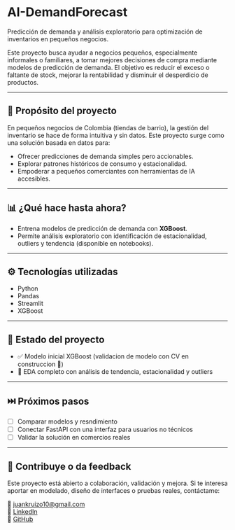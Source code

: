 # AI-DemandForecast

Predicción de demanda y análisis exploratorio para optimización de inventarios en pequeños negocios.

Este proyecto busca ayudar a negocios pequeños, especialmente informales o familiares, a tomar mejores decisiones de compra mediante modelos de predicción de demanda. El objetivo es reducir el exceso o faltante de stock, mejorar la rentabilidad y disminuir el desperdicio de productos.

---

## 🎯 Propósito del proyecto

En pequeños negocios de Colombia (tiendas de barrio), la gestión del inventario se hace de forma intuitiva y sin datos. Este proyecto surge como una solución basada en datos para:
- Ofrecer predicciones de demanda simples pero accionables.
- Explorar patrones históricos de consumo y estacionalidad.
- Empoderar a pequeños comerciantes con herramientas de IA accesibles.

---

## 📊 ¿Qué hace hasta ahora?

- Entrena modelos de predicción de demanda con **XGBoost**.
- Permite análisis exploratorio con identificación de estacionalidad, outliers y tendencia (disponible en notebooks).

---

## ⚙️ Tecnologías utilizadas

- Python
- Pandas
- Streamlit
- XGBoost

---

## 🔨 Estado del proyecto

- ✅ Modelo inicial XGBoost (validacion de modelo con CV en construccion 🚧)
- 🚧 EDA completo con análisis de tendencia, estacionalidad y outliers

---

## ⏭️ Próximos pasos

- [ ] Comparar modelos y resndimiento
- [ ] Conectar FastAPI con una interfaz para usuarios no técnicos
- [ ] Validar la solución en comercios reales

---

## 🤝 Contribuye o da feedback
Este proyecto está abierto a colaboración, validación y mejora. Si te interesa aportar en modelado, diseño de interfaces o pruebas reales, contáctame:

📧 juankruizo10@gmail.com  
🔗 [LinkedIn](https://www.linkedin.com/in/juan-camilo-ruiz-ortiz/)  
🐙 [GitHub](https://github.com/juanksRuiz)

